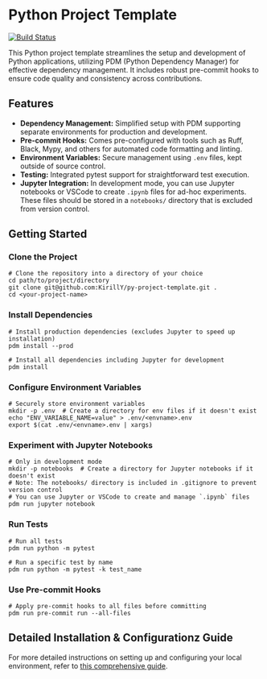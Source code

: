 # Python Project Template

[![Build Status](https://github.com/KirillY/py-project-template/actions/workflows/python-ci.yaml/badge.svg)](https://github.com/KirillY/py-project-template/actions/workflows/python-ci.yaml)

This Python project template streamlines the setup and development of Python applications, utilizing PDM (Python Dependency Manager) for effective dependency management. It includes robust pre-commit hooks to ensure code quality and consistency across contributions.

## Features
- **Dependency Management:** Simplified setup with PDM supporting separate environments for production and development.
- **Pre-commit Hooks:** Comes pre-configured with tools such as Ruff, Black, Mypy, and others for automated code formatting and linting.
- **Environment Variables:** Secure management using `.env` files, kept outside of source control.
- **Testing:** Integrated pytest support for straightforward test execution.
- **Jupyter Integration:** In development mode, you can use Jupyter notebooks or VSCode to create `.ipynb` files for ad-hoc experiments. These files should be stored in a `notebooks/` directory that is excluded from version control.

## Getting Started
### Clone the Project
```shell
# Clone the repository into a directory of your choice
cd path/to/project/directory
git clone git@github.com:KirillY/py-project-template.git .
cd <your-project-name>
```

### Install Dependencies
```shell
# Install production dependencies (excludes Jupyter to speed up installation)
pdm install --prod

# Install all dependencies including Jupyter for development
pdm install
```

### Configure Environment Variables
```shell
# Securely store environment variables
mkdir -p .env  # Create a directory for env files if it doesn't exist
echo "ENV_VARIABLE_NAME=value" > .env/<envname>.env
export $(cat .env/<envname>.env | xargs)
```

### Experiment with Jupyter Notebooks
```shell
# Only in development mode
mkdir -p notebooks  # Create a directory for Jupyter notebooks if it doesn't exist
# Note: The notebooks/ directory is included in .gitignore to prevent version control
# You can use Jupyter or VSCode to create and manage `.ipynb` files
pdm run jupyter notebook
```

### Run Tests
```shell
# Run all tests
pdm run python -m pytest

# Run a specific test by name
pdm run python -m pytest -k test_name
```

### Use Pre-commit Hooks
```shell
# Apply pre-commit hooks to all files before committing
pdm run pre-commit run --all-files
```

## Detailed Installation & Configurationz Guide
For more detailed instructions on setting up and configuring your local environment, refer to [this comprehensive guide](https://gist.github.com/KirillY/6a39310b1fea1a8cc7d0d81632426c99).